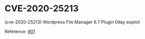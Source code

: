 # CVE-2020-25213
(cve-2020-25213) Wordpress File Manager 6.7 Plugin 0day exploit

Refetence:
[#01](https://www.exploit-db.com/exploits/46481)
